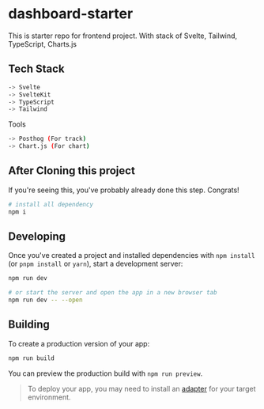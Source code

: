 # dashboard-starter

This is starter repo for frontend project. With stack of Svelte, Tailwind, TypeScript, Charts.js

## Tech Stack

```bash
-> Svelte
-> SvelteKit
-> TypeScript
-> Tailwind
```

Tools

```bash
-> Posthog (For track)
-> Chart.js (For chart)
```

## After Cloning this project

If you're seeing this, you've probably already done this step. Congrats!

```bash
# install all dependency
npm i

```

## Developing

Once you've created a project and installed dependencies with `npm install` (or `pnpm install` or `yarn`), start a development server:

```bash
npm run dev

# or start the server and open the app in a new browser tab
npm run dev -- --open
```

## Building

To create a production version of your app:

```bash
npm run build
```

You can preview the production build with `npm run preview`.

> To deploy your app, you may need to install an [adapter](https://kit.svelte.dev/docs/adapters) for your target environment.
